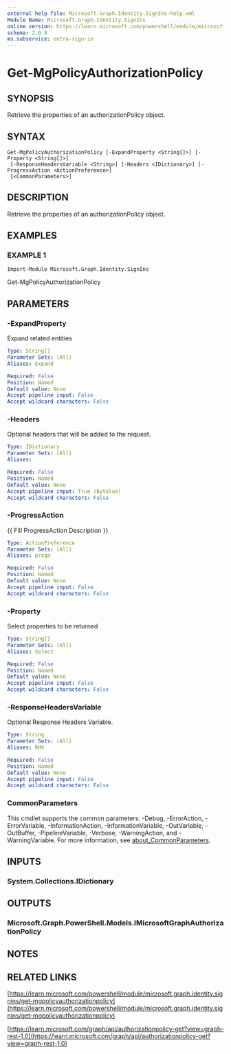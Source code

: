 ```yaml
---
external help file: Microsoft.Graph.Identity.SignIns-help.xml
Module Name: Microsoft.Graph.Identity.SignIns
online version: https://learn.microsoft.com/powershell/module/microsoft.graph.identity.signins/get-mgpolicyauthorizationpolicy
schema: 2.0.0
ms.subservice: entra-sign-in
---
```


# Get-MgPolicyAuthorizationPolicy

## SYNOPSIS
Retrieve the properties of an authorizationPolicy object.

## SYNTAX

```
Get-MgPolicyAuthorizationPolicy [-ExpandProperty <String[]>] [-Property <String[]>]
 [-ResponseHeadersVariable <String>] [-Headers <IDictionary>] [-ProgressAction <ActionPreference>]
 [<CommonParameters>]
```

## DESCRIPTION
Retrieve the properties of an authorizationPolicy object.

## EXAMPLES

### EXAMPLE 1
```
Import-Module Microsoft.Graph.Identity.SignIns
```

Get-MgPolicyAuthorizationPolicy

## PARAMETERS

### -ExpandProperty
Expand related entities

```yaml
Type: String[]
Parameter Sets: (All)
Aliases: Expand

Required: False
Position: Named
Default value: None
Accept pipeline input: False
Accept wildcard characters: False
```

### -Headers
Optional headers that will be added to the request.

```yaml
Type: IDictionary
Parameter Sets: (All)
Aliases:

Required: False
Position: Named
Default value: None
Accept pipeline input: True (ByValue)
Accept wildcard characters: False
```

### -ProgressAction
{{ Fill ProgressAction Description }}

```yaml
Type: ActionPreference
Parameter Sets: (All)
Aliases: proga

Required: False
Position: Named
Default value: None
Accept pipeline input: False
Accept wildcard characters: False
```

### -Property
Select properties to be returned

```yaml
Type: String[]
Parameter Sets: (All)
Aliases: Select

Required: False
Position: Named
Default value: None
Accept pipeline input: False
Accept wildcard characters: False
```

### -ResponseHeadersVariable
Optional Response Headers Variable.

```yaml
Type: String
Parameter Sets: (All)
Aliases: RHV

Required: False
Position: Named
Default value: None
Accept pipeline input: False
Accept wildcard characters: False
```

### CommonParameters
This cmdlet supports the common parameters: -Debug, -ErrorAction, -ErrorVariable, -InformationAction, -InformationVariable, -OutVariable, -OutBuffer, -PipelineVariable, -Verbose, -WarningAction, and -WarningVariable. For more information, see [about_CommonParameters](http://go.microsoft.com/fwlink/?LinkID=113216).

## INPUTS

### System.Collections.IDictionary
## OUTPUTS

### Microsoft.Graph.PowerShell.Models.IMicrosoftGraphAuthorizationPolicy
## NOTES

## RELATED LINKS

[https://learn.microsoft.com/powershell/module/microsoft.graph.identity.signins/get-mgpolicyauthorizationpolicy](https://learn.microsoft.com/powershell/module/microsoft.graph.identity.signins/get-mgpolicyauthorizationpolicy)

[https://learn.microsoft.com/graph/api/authorizationpolicy-get?view=graph-rest-1.0](https://learn.microsoft.com/graph/api/authorizationpolicy-get?view=graph-rest-1.0)























